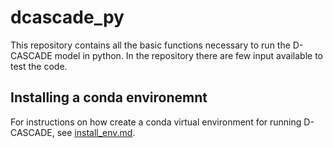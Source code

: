 # dcascade_py
This repository contains all the basic functions necessary to run the D-CASCADE model in python. In the repository there are few input available to test the code.


## Installing a conda environemnt 

For instructions on how create a conda virtual environment for running D-CASCADE, see [install_env.md](install_env.md).
